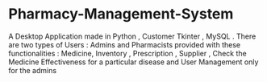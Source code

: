 # Pharmacy-Management-System
A Desktop Application made in Python , Customer Tkinter , MySQL . There are two types of Users : Admins and Pharmacists provided with these functionalities : Medicine, Inventory , Prescription , Supplier , Check the Medicine Effectiveness for a particular disease and User Management only for the admins
